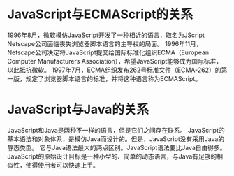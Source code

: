 # JavaScript与ECMAScript的关系

1996年8月，微软模仿JavaScript开发了一种相近的语言，取名为JScript
Netscape公司面临丧失浏览器脚本语言的主导权的局面。
1996年11月，Netscape公司决定将JavaScript提交给国际标准化组织ECMA（European Computer Manufacturers Association），希望JavaScript能够成为国际标准，以此抵抗微软。
1997年7月，ECMA组织发布262号标准文件（ECMA-262）的第一版，规定了浏览器脚本语言的标准，并将这种语言称为ECMAScript。

# JavaScript与Java的关系
JavaScript和Java是两种不一样的语言，但是它们之间存在联系。
JavaScript的基本语法和对象体系，是模仿Java而设计的。但是，JavaScript没有采用Java的静态类型。
它与Java语法最大的两点区别。JavaScript语法要比Java自由得多。
JavaScript的原始设计目标是一种小型的、简单的动态语言，与Java有足够的相似性，使得使用者可以快速上手。

